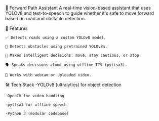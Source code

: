 🧠 Forward Path Assistant
A real-time vision-based assistant that uses YOLOv8 and text-to-speech to guide whether it's safe to move forward based on road and obstacle detection.

🚀 Features
    
    ✅ Detects roads using a custom YOLOv8 model.

    🚧 Detects obstacles using pretrained YOLOv8n.

    🧠 Makes intelligent decisions: move, stay cautious, or stop.

    🗣️ Speaks decisions aloud using offline TTS (pyttsx3).

    🎥 Works with webcam or uploaded video.

🛠️ Tech Stack
    -YOLOv8 (ultralytics) for object detection

    -OpenCV for video handling

    -pyttsx3 for offline speech

    -Python 3 (modular codebase)